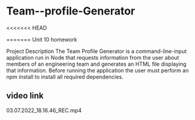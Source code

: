# Team--profile-Generator
<<<<<<< HEAD

=======
Unit 10 homework



Project Description
The Team Profile Generator is a command-line-input application run in Node that requests information from the user about members of an engineering team and generates an HTML file displaying that information. Before running the application the user must perform an npm install to install all required dependencies.



## video link 
03.07.2022_18.16.46_REC.mp4








